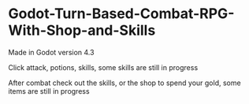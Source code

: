 # Godot-Turn-Based-Combat-RPG-With-Shop-and-Skills
Made in Godot version 4.3

Click attack, potions, skills, some skills are still in progress

After combat check out the skills, or the shop to spend your gold, some items are still in progress
